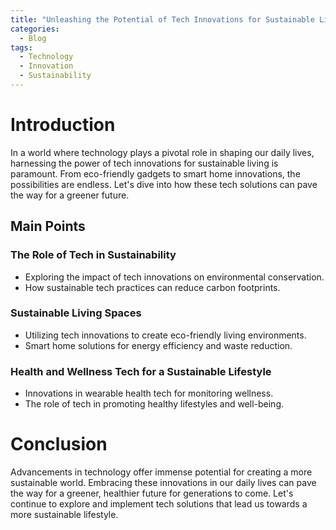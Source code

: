 ```yaml
---
title: "Unleashing the Potential of Tech Innovations for Sustainable Living"
categories:
  - Blog
tags:
  - Technology
  - Innovation
  - Sustainability
---
```


# Introduction
In a world where technology plays a pivotal role in shaping our daily lives, harnessing the power of tech innovations for sustainable living is paramount. From eco-friendly gadgets to smart home innovations, the possibilities are endless. Let's dive into how these tech solutions can pave the way for a greener future.

## Main Points
### The Role of Tech in Sustainability
- Exploring the impact of tech innovations on environmental conservation.
- How sustainable tech practices can reduce carbon footprints.

### Sustainable Living Spaces
- Utilizing tech innovations to create eco-friendly living environments.
- Smart home solutions for energy efficiency and waste reduction.

### Health and Wellness Tech for a Sustainable Lifestyle
- Innovations in wearable health tech for monitoring wellness.
- The role of tech in promoting healthy lifestyles and well-being.

# Conclusion
Advancements in technology offer immense potential for creating a more sustainable world. Embracing these innovations in our daily lives can pave the way for a greener, healthier future for generations to come. Let's continue to explore and implement tech solutions that lead us towards a more sustainable lifestyle.